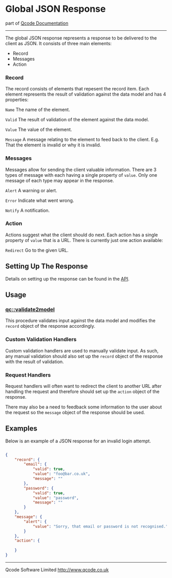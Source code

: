 Global JSON Response
===================
part of [Qcode Documentation](index.md)

* * *

The global JSON response represents a response to be delivered to the client as JSON. It consists of three main elements:

* Record
* Messages
* Action

### Record
The record consists of elements that repesent the record item. Each element represents the result of validation against the data model and has 4 properties:

`Name` The name of the element.

`Valid` The result of validation of the element against the data model.

`Value` The value of the element.

`Message` A message relating to the element to feed back to the client. E.g. That the element is invalid or why it is invalid.


### Messages
Messages allow for sending the client valuable information. There are 3 types of message with each having a single property of `value`. Only one message of each type may appear in the response.

`Alert` A warning or alert.

`Error` Indicate what went wrong.

`Notify` A notification.


### Action
Actions suggest what the client should do next. Each action has a single property of `value` that is a URL. There is currently just one action available:

`Redirect` Go to the given URL.


Setting Up The Response
-----------------------

Details on setting up the response can be found in the [API].

Usage
-----

### [qc::validate2model]
This procedure validates input against the data model and modifies the `record` object of the response accordingly.

### Custom Validation Handlers
Custom validation handlers are used to manually validate input. As such, any manual validation should also set up the `record` object of the response with the result of validation.

### Request Handlers
Request handlers will often want to redirect the client to another URL after handling the request and therefore should set up the `action` object of the response.

There may also be a need to feedback some information to the user about the request so the `message` object of the response should be used.

Examples
-------

Below is an example of a JSON response for an invalid login attempt.

```JSON

{
    "record": {
        "email": {
            "valid": true,
            "value": "foo@bar.co.uk",
            "message": ""
        },
        "password": {
            "valid": true,
            "value": "password",
            "message": ""
        }
    },
    "message": {
        "alert": {
            "value": "Sorry, that email or password is not recognised."
        }
    },
    "action": {
        
    }
}

```

* * *

Qcode Software Limited <http://www.qcode.co.uk>

[API]: response_api.md
[qc::validate2model]: procs/validate2model.md